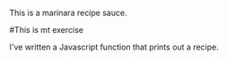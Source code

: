 This is a marinara recipe sauce.

#This is mt exercise

I've written a Javascript function that prints out a recipe.